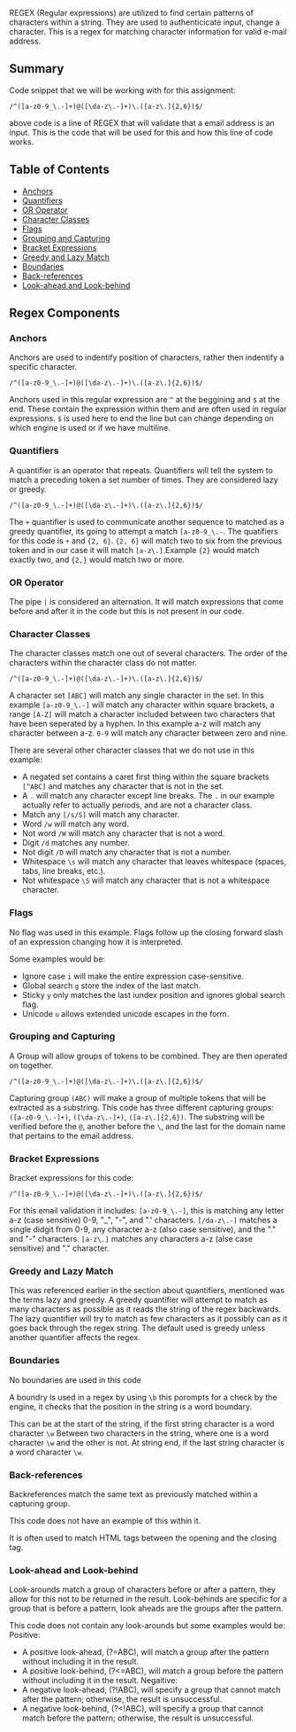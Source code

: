 REGEX (Regular expressions) are utilized to find certain patterns of characters within a string. They are used to authenticicate input, change a character. This is a regex for matching character information for valid e-mail address.

## Summary

Code snippet that we will be working with for this assignment:

`/^([a-z0-9_\.-]+)@([\da-z\.-]+)\.([a-z\.]{2,6})$/`

above code is a line of REGEX that will validate that a email address is an input. This is the code that will be used for this and how this line of code works.

## Table of Contents

- [Anchors](#anchors)
- [Quantifiers](#quantifiers)
- [OR Operator](#or-operator)
- [Character Classes](#character-classes)
- [Flags](#flags)
- [Grouping and Capturing](#grouping-and-capturing)
- [Bracket Expressions](#bracket-expressions)
- [Greedy and Lazy Match](#greedy-and-lazy-match)
- [Boundaries](#boundaries)
- [Back-references](#back-references)
- [Look-ahead and Look-behind](#look-ahead-and-look-behind)

## Regex Components

### Anchors
Anchors are used to indentify position of characters, rather then indentify a specific character.

`/^([a-z0-9_\.-]+)@([\da-z\.-]+)\.([a-z\.]{2,6})$/`

Anchors used in this regular expression are `^` at the beggining and `$` at the end. These contain the expression within them and are 
often used in regular expressions. `$` is used here to end the line but can change depending on which engine is used or if we have multiline. 
 
### Quantifiers

A quantifier is an operator that repeats. Quantifiers will tell the system to match a preceding token a set number of times. They are considered lazy or greedy.

`/^([a-z0-9_\.-]+)@([\da-z\.-]+)\.([a-z\.]{2,6})$/`

The `+` quantifier is used to communicate another sequence to matched as a greedy quantifier, its going to attempt a match `[a-z0-9_\.-`. The quatifiers for this code is `+` and `{2, 6}`. `{2, 6}` will match two to six from the previous token and in our case it will match `[a-z\.]`.Example `{2}` would match exactly two, and `{2,}` would match two or more.

### OR Operator

The pipe `|` is considered an alternation. It will match expressions that come before and after it in the code but this is not present in our code.

### Character Classes

The character classes match one out of several characters. The order of the characters within the character class do not matter. 

`/^([a-z0-9_\.-]+)@([\da-z\.-]+)\.([a-z\.]{2,6})$/`

A character set `[ABC]` will match any single character in the set. In this example `[a-z0-9_\.-]` will match any character within square brackets, a range `[A-Z]` will match a character included between two characters that have been seperated by a hyphen. In this example a-z will match any character between a-z. `0-9` will match any character between zero and nine. 

There are several other character classes that we do not use in this example: 
* A negated set contains a caret first thing within the square brackets `[^ABC]` and matches any character that is not in the set.
* A `.` will match any character except line breaks. The `.` in our example actually refer to actually periods, and are not a character   class.
* Match any `[/s/S]` will match any character.
* Word `/w` will match any word.
* Not word `/W` will match any character that is not a word.
* Digit `/d` matches any number.
* Not digit `/D` will match any character that is not a number.
* Whitespace `\s` will match any character that leaves whitespace (spaces, tabs, line breaks, etc.).
* Not whitespace `\S` will match any character that is not a whitespace character. 

### Flags

No flag was used in this example. Flags follow up the closing forward slash of an expression changing how it is interpreted.

Some examples would be: 
 * Ignore case `i` will make the entire expression case-sensitive.
 * Global search `g` store the index of the last match. 
 * Sticky `y` only matches the last iundex position and ignores global search flag.
 * Unicode `u` allows extended unicode escapes in the form.


### Grouping and Capturing

A Group will allow groups of tokens to be combined. They are then operated on together. 

`/^([a-z0-9_\.-]+)@([\da-z\.-]+)\.([a-z\.]{2,6})$/`

Capturing group `(ABC)` will make a group of multiple tokens that will be extracted as a substring. This code has three different capturing groups: `([a-z0-9_\.-]+)`, `([\da-z\.-]+)`, `([a-z\.]{2,6})`. The substring will be verified before the `@`, another before the `\`, and the last for the domain name that pertains to the email address.

### Bracket Expressions

Bracket expressions for this code:

`/^([a-z0-9_\.-]+)@([\da-z\.-]+)\.([a-z\.]{2,6})$/`

For this email validation it includes:
`[a-z0-9_\.-]`, this is matching any letter a-z (case sensitive) 0-9, "_", "-", and ".' characters.
`[/da-z\.-]` matches a single didgit from 0-9, any character a-z (also case sensitive), and the "." and "-" characters.
`[a-z\.]` matches any characters a-z (alse case sensitive) and "." character.

### Greedy and Lazy Match

This was referenced earlier in the section about quantifiers, mentioned was the terms lazy and greedy. A greedy quantifier will attempt to match as many characters as possible as it reads the string of the regex backwards. 
The lazy quantifier will try to match as few characters as it possibly can as it goes back through the regex string. The default used is greedy unless another quantifier affects the regex.

### Boundaries

No boundaries are used in this code

A boundry is used in a regex by using `\b` this porompts for a check by the engine, it checks that the position in the string is a word boundary. 

This can be at the start of the string, if the first string character is a word character `\w`
Between two characters in the string, where one is a word character `\w` and the other is not.
At string end, if the last string character is a word character `\w`.


### Back-references

Backreferences match the same text as previously matched within a capturing group. 

This code does not have an example of this within it. 

It is often used to match HTML tags between the opening and the closing tag.

### Look-ahead and Look-behind

Look-arounds match a group of characters before or after a pattern, they allow for this not to be returned in the result. Look-behinds are specific for a group that is before a pattern, look aheads are the groups after the pattern.

This code does not contain any look-arounds but some examples would be:
Positive:
 * A positive look-ahead, (?=ABC), will match a group after the pattern without including it in the result.
 * A positive look-behind, (?<=ABC), will match a group before the pattern without including it in the result.
Negaitive:
 * A negative look-ahead, (?!ABC), will specify a group that cannot match after the pattern; otherwise, the result is unsuccessful.
 * A negative look-behind, (?<!ABC), will specify a group that cannot match before the pattern; otherwise, the result is unsuccessful.
